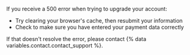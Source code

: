If you receive a 500 error when trying to upgrade your account:

- Try clearing your browser's cache, then resubmit your information
- Check to make sure you have entered your payment data correctly

If that doesn't resolve the error, please contact {% data variables.contact.contact_support %}.
